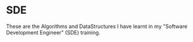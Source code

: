 # SDE
These are the Algorithms and DataStructures I have learnt in my "Software Development Engineer" (SDE) training.
